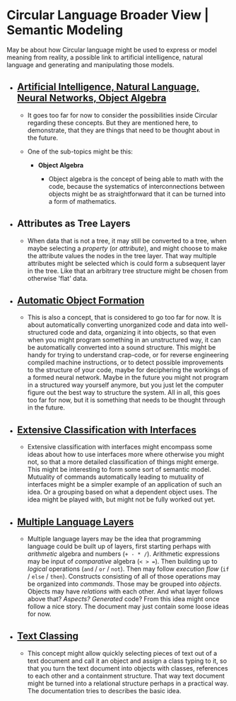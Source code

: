 Circular Language Broader View | Semantic Modeling
==================================================

May be about how Circular language might be used to express or model meaning from reality, a possible link to artificial intelligence, natural language and generating and manipulating those models.

- ## [Artificial Intelligence, Natural Language, Neural Networks, Object Algebra](artificial-intelligence-natural-language-neural-networks-object-algebra.md)

    - It goes too far for now to consider the possibilities inside Circular regarding these concepts. But they are mentioned here, to demonstrate, that they are things that need to be thought about in the future. 

    - One of the sub-topics might be this:

        - __Object Algebra__

            - Object algebra is the concept of being able to math with the code, because the systematics of interconnections between objects might be as straightforward that it can be turned into a form of mathematics.

- ## Attributes as Tree Layers

    - When data that is not a tree, it may still be converted to a tree, when maybe selecting a *property* (or *attribute*), and might choose to make the attribute values the nodes in the tree layer. That way multiple attributes might be selected which is could form a subsequent layer in the tree. Like that an arbitrary tree structure might be chosen from otherwise 'flat' data.

- ## [Automatic Object Formation](automatic-object-formation.md)

    - This is also a concept, that is considered to go too far for now. It is about automatically converting unorganized code and data into well-structured code and data, organizing it into objects, so that even when you might program something in an unstructured way, it can be automatically converted into a sound structure. This might be handy for trying to understand crap-code, or for reverse engineering compiled machine instructions, or to detect possible improvements to the structure of your code, maybe for deciphering the workings of a formed neural network. Maybe in the future you might not program in a structured way yourself anymore, but you just let the computer figure out the best way to structure the system. All in all, this goes too far for now, but it is something that needs to be thought through in the future.

- ## [Extensive Classification with Interfaces](extensive-classification-with-interfaces.md)
    
    - Extensive classification with interfaces might encompass some ideas about how to use interfaces more where otherwise you might not, so that a more detailed classification of things might emerge. This might be interesting to form some sort of semantic model. Mutuality of commands automatically leading to mutuality of interfaces might be a simpler example of an application of such an idea. Or a grouping based on what a dependent object uses. The idea might be played with, but might not be fully worked out yet.

- ## [Multiple Language Layers](multiple-language-layers.md)

    - Multiple language layers may be the idea that programming language could be built up of layers, first starting perhaps with *arithmetic* algebra and numbers (`+ - * /`). Arithmetic expressions may be input of *comparative* algebra (`< > =`). Then building up to *logical* operations (`and` / `or` / `not`). Then may follow *execution flow* (`if` / `else` / `then`). Constructs consisting of all of those operations may be organized into *commands*. Those may be grouped into *objects*. Objects may have *relations* with each other. And what layer follows above that? *Aspects?* *Generated* code? From this idea might once follow a nice story. The document may just contain some loose ideas for now.
    
- ## [Text Classing](text-classing.md)

    - This concept might allow quickly selecting pieces of text out of a text document and call it an object and assign a class typing to it, so that you turn the text document into objects with classes, references to each other and a containment structure. That way text document might be turned into a relational structure perhaps in a practical way. The documentation tries to describes the basic idea.